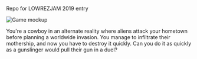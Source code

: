 Repo for LOWREZJAM 2019 entry


![Game mockup](https://i.imgur.com/cSwt9Yl.png)

You're a cowboy in an alternate reality where aliens attack your hometown before planning a worldwide invasion. You manage to infiltrate their mothership, and now you have to destroy it quickly. Can you do it as quickly as a gunslinger would pull their gun in a duel?
